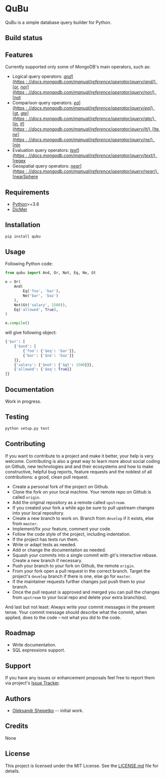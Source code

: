 # QuBu

QuBu is a simple database query builder for Python.


## Build status

<!--[![Build Status](https://travis-ci.org/ashep/qubu.svg?branch=master)](https://travis-ci.org/ashep/qubu)-->
<!--[![Coverage](https://codecov.io/gh/ashep/qubu/branch/master/graph/badge.svg)](https://codecov.io/gh/ashep/qubu)-->


## Features

Currently supported only some of MongoDB's main operators, such as:

* Logical query operators:
[$and](https://docs.mongodb.com/manual/reference/operator/query/and/), 
[$or](https://docs.mongodb.com/manual/reference/operator/query/or/),
[$nor](https://docs.mongodb.com/manual/reference/operator/query/nor/),
[$not](https://docs.mongodb.com/manual/reference/operator/query/not/)
* Comparison query operators: 
[$eq](https://docs.mongodb.com/manual/reference/operator/query/eq/),
[$gt](https://docs.mongodb.com/manual/reference/operator/query/gt/),
[$gte](https://docs.mongodb.com/manual/reference/operator/query/gte/),
[$in](https://docs.mongodb.com/manual/reference/operator/query/in/),
[$lt](https://docs.mongodb.com/manual/reference/operator/query/lt/),
[$lte](https://docs.mongodb.com/manual/reference/operator/query/lte/),
[$ne](https://docs.mongodb.com/manual/reference/operator/query/ne/),
[$nin](https://docs.mongodb.com/manual/reference/operator/query/nin/)
* Evaluation query operators:
[$text](https://docs.mongodb.com/manual/reference/operator/query/text/),
[$regex](https://docs.mongodb.com/manual/reference/operator/query/regex/)
* Geospatial query operators:
[$near](https://docs.mongodb.com/manual/reference/operator/query/near/),
[$nearSphere](https://docs.mongodb.com/manual/reference/operator/query/nearSphere/)


## Requirements

- [Python](https://python.org)>=3.6
- [DicMer](https://github.com/ashep/dicmer)


## Installation

```bash
pip install qubu
```

## Usage

Following Python code:

```python
from qubu import And, Or, Not, Eq, Ne, Gt

e = Or(
    And(
        Eq('foo', 'bar'), 
        Ne('bar', 'baz')
    ),
    Not(Gt('salary', 1500)),
    Eq('allowed', True),
)

e.compile()
```

will give following object:

```python
{'$or': [
    {'$and': [
        {'foo': {'$eq': 'bar'}},
        {'bar': {'$ne': 'baz'}}
    ]}, 
    {'salary': {'$not': {'$gt': 1500}}}, 
    {'allowed': {'$eq': True}}
]}
``` 


## Documentation

Work in progress.


## Testing

```bash
python setup.py test
```


## Contributing

If you want to contribute to a project and make it better, your help is very 
welcome. Contributing is also a great way to learn more about social coding on 
Github, new technologies and and their ecosystems and how to make constructive, 
helpful bug reports, feature requests and the noblest of all contributions: 
a good, clean pull request.

- Create a personal fork of the project on Github.
- Clone the fork on your local machine. Your remote repo on Github is called 
  `origin`.
- Add the original repository as a remote called `upstream`.
- If you created your fork a while ago be sure to pull upstream changes into 
  your local repository.
- Create a new branch to work on. Branch from `develop` if it exists, else from 
  `master`.
- Implement/fix your feature, comment your code.
- Follow the code style of the project, including indentation.
- If the project has tests run them.
- Write or adapt tests as needed.
- Add or change the documentation as needed.
- Squash your commits into a single commit with git's interactive rebase. Create 
  a new branch if necessary.
- Push your branch to your fork on Github, the remote `origin`.
- From your fork open a pull request in the correct branch. Target the project's 
  `develop` branch if there is one, else go for `master`.
- If the maintainer requests further changes just push them to your branch. 
- Once the pull request is approved and merged you can pull the changes from 
  `upstream` to your local repo and delete your extra branch(es).

And last but not least: Always write your commit messages in the present tense. 
Your commit message should describe what the commit, when applied, does to the 
code – not what you did to the code.


## Roadmap

* Write documentation.
* SQL expressions support.


## Support

If you have any issues or enhancement proposals feel free to report them via 
project's [Issue Tracker](https://github.com/ashep/qubu/issues). 


## Authors

* [Oleksandr Shepetko](https://shepetko.com) -- initial work.


## Credits

None


## License

This project is licensed under the MIT License. See the [LICENSE.md](LICENSE.md) 
file for details.
